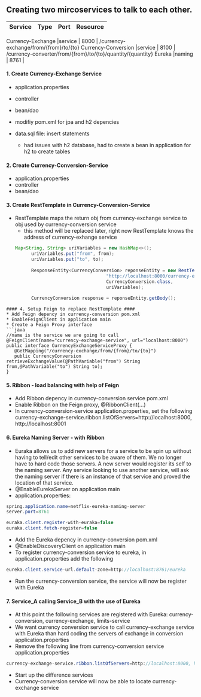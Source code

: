 
## Creating two mircoservices to talk to each other. ##
Service             | Type   | Port | Resource
--------            |------  |------|----------

Currency-Exchange   |service | 8000 | /currency-exchange/from/{from}/to/{to}
Currency-Conversion |service | 8100 | /currency-converter/from/{from}/to/{to}/quantity/{quantity}
Eureka 		    |naming  | 8761 |

#### 1. Create Currency-Exchange Service ####
* application.properties
* controller
* bean/dao
* modifiy pom.xml for jpa and h2 depencies

* data.sql file: insert statements
  * had issues with h2 database, had to create a bean in application for h2 to create tables

#### 2. Create Currency-Conversion-Service ####
* application.properties
* controller
* bean/dao
 
#### 3. Create RestTemplate in Currency-Conversion-Service ####


* RestTemplate maps the return obj from currency-exchange service to obj used by currency-conversion service
  * this method will be replaced later, right now RestTemplate knows the address of currency-exhange service
  ```java
  Map<String, String> uriVariables = new HashMap<>();
		uriVariables.put("from", from);
		uriVariables.put("to", to);
 		
		ResponseEntity<CurrencyConversion> reponseEntity = new RestTemplate().getForEntity(
									"http://localhost:8000/currency-exchange/from/{from}/to/{to}", 
									CurrencyConversion.class, 
									uriVariables);
		
		CurrencyConversion response = reponseEntity.getBody();
 ```
#### 4. Setup Feign to replace RestTemplate ####
* Add Feign depency in currency-conversion pom.xml
* EnableFeignClient in application main
* Create a Feign Proxy interface
```java
//name is the service we are going to call
@FeignClient(name="currency-exchange-service", url="localhost:8000")
public interface CurrencyExchangeServiceProxy {
	@GetMapping("/currency-exchange/from/{from}/to/{to}")
	public CurrencyConversion retrieveExchangeValue(@PathVariable("from") String from,@PathVariable("to") String to);
}
```

#### 5. Ribbon - load balancing with help of Feign ####
* Add Ribbon depency in currency-conversion service pom.xml
* Enable Ribbon on the Feign proxy, @RibbonClient(...)
* In currency-conversion-service application.properties, set the following
currency-exchange-service.ribbon.listOfServers=http://localhost:8000, http://localhost:8001

#### 6. Eureka Naming Server - with Ribbon
* Euraka allows us to add new servers for a service to be spin up without having to tell/edit other services to be aware of them.
We no longer have to hard code those servers. A new server would register its self to the naming server. Any service looking to use another service, will ask the naming server if there is an instance of that service and proved the location of that service. 
* @EnableEurekaServer on application main
* application.properties: 
``` java
spring.application.name=netflix-eureka-naming-server
server.port=8761

euraka.client.register-with-euraka=false
euraka.client.fetch-register=false
```
* Add the Eureka depency in currency-conversion pom.xml
* @EnableDiscoveryClient on application main
* To register currency-conversion service to eureka, in application.properties add the following
```java
eureka.client.service-url.default-zone=http://localhost:8761/eureka
```
* Run the currency-conversion service, the service will now be register with Eureka

#### 7. Service_A calling Service_B with the use of Eureka ####
* At this point the following services are registered with Eureka: currency-conversion, currency-exchange, limits-service
* We want currency conversion service to call currency-exchange service with Eureka than hard coding the servers of exchange in conversion application.properties
* Remove the following line from currency-conversion service application.properties
```java
currency-exchange-service.ribbon.listOfServers=http://localhost:8000, http://localhost:8001
```
* Start up the difference services
* Currency-conversion service will now be able to locate currency-exchange service
